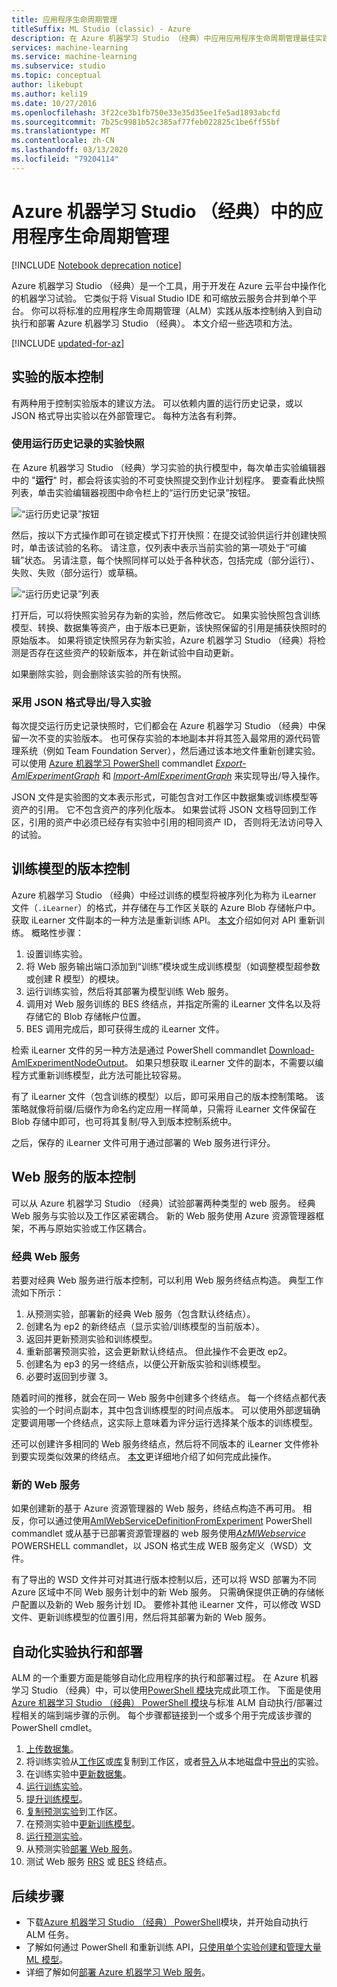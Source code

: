 ```yaml
---
title: 应用程序生命周期管理
titleSuffix: ML Studio (classic) - Azure
description: 在 Azure 机器学习 Studio （经典）中应用应用程序生命周期管理最佳实践
services: machine-learning
ms.service: machine-learning
ms.subservice: studio
ms.topic: conceptual
author: likebupt
ms.author: keli19
ms.date: 10/27/2016
ms.openlocfilehash: 3f22ce3b1fb750e33e35d35ee1fe5ad1893abcfd
ms.sourcegitcommit: 7b25c9981b52c385af77feb022825c1be6ff55bf
ms.translationtype: MT
ms.contentlocale: zh-CN
ms.lasthandoff: 03/13/2020
ms.locfileid: "79204114"
---
```

# <a name="application-lifecycle-management-in-azure-machine-learning-studio-classic"></a>Azure 机器学习 Studio （经典）中的应用程序生命周期管理

[!INCLUDE [Notebook deprecation notice](../../../includes/aml-studio-notebook-notice.md)]

Azure 机器学习 Studio （经典）是一个工具，用于开发在 Azure 云平台中操作化的机器学习试验。 它类似于将 Visual Studio IDE 和可缩放云服务合并到单个平台。 你可以将标准的应用程序生命周期管理（ALM）实践从版本控制纳入到自动执行和部署 Azure 机器学习 Studio （经典）。 本文介绍一些选项和方法。

[!INCLUDE [updated-for-az](../../../includes/updated-for-az.md)]

## <a name="versioning-experiment"></a>实验的版本控制
有两种用于控制实验版本的建议方法。 可以依赖内置的运行历史记录，或以 JSON 格式导出实验以在外部管理它。 每种方法各有利弊。

### <a name="experiment-snapshots-using-run-history"></a>使用运行历史记录的实验快照
在 Azure 机器学习 Studio （经典）学习实验的执行模型中，每次单击实验编辑器中的 "**运行**" 时，都会将该实验的不可变快照提交到作业计划程序。 要查看此快照列表，单击实验编辑器视图中命令栏上的“运行历史记录”按钮。

![“运行历史记录”按钮](./media/version-control/runhistory.png)

然后，按以下方式操作即可在锁定模式下打开快照：在提交试验供运行并创建快照时，单击该试验的名称。 请注意，仅列表中表示当前实验的第一项处于“可编辑”状态。 另请注意，每个快照同样可以处于各种状态，包括完成（部分运行）、失败、失败（部分运行）或草稿。

![“运行历史记录”列表](./media/version-control/runhistorylist.png)

打开后，可以将快照实验另存为新的实验，然后修改它。 如果实验快照包含训练模型、转换、数据集等资产，由于版本已更新，该快照保留的引用是捕获快照时的原始版本。 如果将锁定快照另存为新实验，Azure 机器学习 Studio （经典）将检测是否存在这些资产的较新版本，并在新试验中自动更新。

如果删除实验，则会删除该实验的所有快照。

### <a name="exportimport-experiment-in-json-format"></a>采用 JSON 格式导出/导入实验
每次提交运行历史记录快照时，它们都会在 Azure 机器学习 Studio （经典）中保留一次不变的实验版本。 也可保存实验的本地副本并将其签入最常用的源代码管理系统（例如 Team Foundation Server），然后通过该本地文件重新创建实验。 可以使用 [Azure 机器学习 PowerShell](https://aka.ms/amlps) commandlet [*Export-AmlExperimentGraph*](https://github.com/hning86/azuremlps#export-amlexperimentgraph) 和 [*Import-AmlExperimentGraph*](https://github.com/hning86/azuremlps#import-amlexperimentgraph) 来实现导出/导入操作。

JSON 文件是实验图的文本表示形式，可能包含对工作区中数据集或训练模型等资产的引用。 它不包含资产的序列化版本。 如果尝试将 JSON 文档导回到工作区，引用的资产中必须已经存有实验中引用的相同资产 ID， 否则将无法访问导入的试验。

## <a name="versioning-trained-model"></a>训练模型的版本控制
Azure 机器学习 Studio （经典）中经过训练的模型将被序列化为称为 iLearner 文件（`.iLearner`）的格式，并存储在与工作区关联的 Azure Blob 存储帐户中。 获取 iLearner 文件副本的一种方法是重新训练 API。 [本文](/azure/machine-learning/studio/retrain-machine-learning-model)介绍如何对 API 重新训练。 概略性步骤：

1. 设置训练实验。
2. 将 Web 服务输出端口添加到“训练”模块或生成训练模型（如调整模型超参数或创建 R 模型）的模块。
3. 运行训练实验，然后将其部署为模型训练 Web 服务。
4. 调用对 Web 服务训练的 BES 终结点，并指定所需的 iLearner 文件名以及将存储它的 Blob 存储帐户位置。
5. BES 调用完成后，即可获得生成的 iLearner 文件。

检索 iLearner 文件的另一种方法是通过 PowerShell commandlet [Download-AmlExperimentNodeOutput](https://github.com/hning86/azuremlps#download-amlexperimentnodeoutput)。 如果只想获取 iLearner 文件的副本，不需要以编程方式重新训练模型，此方法可能比较容易。

有了 iLearner 文件（包含训练的模型）以后，即可采用自己的版本控制策略。 该策略就像将前缀/后缀作为命名约定应用一样简单，只需将 iLearner 文件保留在 Blob 存储中即可，也可将其复制/导入到版本控制系统中。

之后，保存的 iLearner 文件可用于通过部署的 Web 服务进行评分。

## <a name="versioning-web-service"></a>Web 服务的版本控制
可以从 Azure 机器学习 Studio （经典）试验部署两种类型的 web 服务。 经典 Web 服务与实验以及工作区紧密耦合。 新的 Web 服务使用 Azure 资源管理器框架，不再与原始实验或工作区耦合。

### <a name="classic-web-service"></a>经典 Web 服务
若要对经典 Web 服务进行版本控制，可以利用 Web 服务终结点构造。 典型工作流如下所示：

1. 从预测实验，部署新的经典 Web 服务（包含默认终结点）。
2. 创建名为 ep2 的新终结点（显示实验/训练模型的当前版本）。
3. 返回并更新预测实验和训练模型。
4. 重新部署预测实验，这会更新默认终结点。 但此操作不会更改 ep2。
5. 创建名为 ep3 的另一终结点，以便公开新版实验和训练模型。
6. 必要时返回到步骤 3。

随着时间的推移，就会在同一 Web 服务中创建多个终结点。 每一个终结点都代表实验的一个时间点副本，其中包含训练模型的时间点版本。 可以使用外部逻辑确定要调用哪一个终结点，这实际上意味着为评分运行选择某个版本的训练模型。

还可以创建许多相同的 Web 服务终结点，然后将不同版本的 iLearner 文件修补到要实现类似效果的终结点。 [本文](create-models-and-endpoints-with-powershell.md)更详细地介绍了如何完成此操作。

### <a name="new-web-service"></a>新的 Web 服务
如果创建新的基于 Azure 资源管理器的 Web 服务，终结点构造不再可用。 相反，你可以通过使用[AmlWebServiceDefinitionFromExperiment](https://github.com/hning86/azuremlps#export-amlwebservicedefinitionfromexperiment) PowerShell commandlet 或从基于已部署资源管理器的 web 服务使用[*AzMlWebservice*](https://docs.microsoft.com/powershell/module/az.machinelearning/export-azmlwebservice) POWERSHELL commandlet，以 JSON 格式生成 WEB 服务定义（WSD）文件。

有了导出的 WSD 文件并可对其进行版本控制以后，还可以将 WSD 部署为不同 Azure 区域中不同 Web 服务计划中的新 Web 服务。 只需确保提供正确的存储帐户配置以及新的 Web 服务计划 ID。 要修补其他 iLearner 文件，可以修改 WSD 文件、更新训练模型的位置引用，然后将其部署为新的 Web 服务。

## <a name="automate-experiment-execution-and-deployment"></a>自动化实验执行和部署
ALM 的一个重要方面是能够自动化应用程序的执行和部署过程。 在 Azure 机器学习 Studio （经典）中，可以使用[PowerShell 模块](https://aka.ms/amlps)完成此项工作。 下面是使用[Azure 机器学习 Studio （经典） PowerShell 模块](https://aka.ms/amlps)与标准 ALM 自动执行/部署过程相关的端到端步骤的示例。 每个步骤都链接到一个或多个用于完成该步骤的 PowerShell cmdlet。

1. [上传数据集](https://github.com/hning86/azuremlps#upload-amldataset)。
2. 将训练实验从[工作区](https://github.com/hning86/azuremlps#copy-amlexperiment)或[库](https://github.com/hning86/azuremlps#copy-amlexperimentfromgallery)复制到工作区，或者[导入](https://github.com/hning86/azuremlps#import-amlexperimentgraph)从本地磁盘中[导出](https://github.com/hning86/azuremlps#export-amlexperimentgraph)的实验。
3. 在训练实验中[更新数据集](https://github.com/hning86/azuremlps#update-amlexperimentuserasset)。
4. [运行训练实验](https://github.com/hning86/azuremlps#start-amlexperiment)。
5. [提升训练模型](https://github.com/hning86/azuremlps#promote-amltrainedmodel)。
6. [复制预测实验](https://github.com/hning86/azuremlps#copy-amlexperiment)到工作区。
7. 在预测实验中[更新训练模型](https://github.com/hning86/azuremlps#update-amlexperimentuserasset)。
8. [运行预测实验](https://github.com/hning86/azuremlps#start-amlexperiment)。
9. 从预测实验[部署 Web 服务](https://github.com/hning86/azuremlps#new-amlwebservice)。
10. 测试 Web 服务 [RRS](https://github.com/hning86/azuremlps#invoke-amlwebservicerrsendpoint) 或 [BES](https://github.com/hning86/azuremlps#invoke-amlwebservicebesendpoint) 终结点。

## <a name="next-steps"></a>后续步骤
* 下载[Azure 机器学习 Studio （经典） PowerShell](https://aka.ms/amlps)模块，并开始自动执行 ALM 任务。
* 了解如何通过 PowerShell 和重新训练 API，[只使用单个实验创建和管理大量 ML 模型](create-models-and-endpoints-with-powershell.md)。
* 详细了解如何[部署 Azure 机器学习 Web 服务](deploy-a-machine-learning-web-service.md)。
